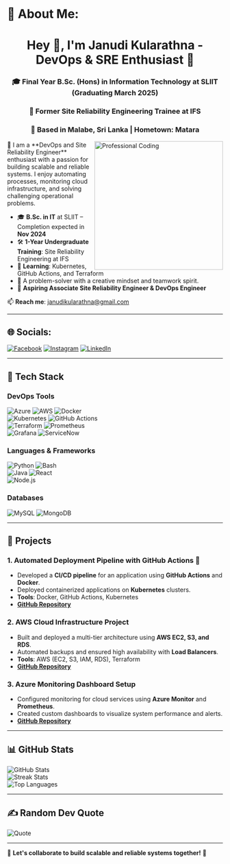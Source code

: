 # 💫 About Me:
<h1 align="center">Hey 👋, I'm Janudi Kularathna - DevOps & SRE Enthusiast 🚀</h1>
<h3 align="center">🎓 Final Year B.Sc. (Hons) in Information Technology at SLIIT (Graduating March 2025)</h3>
<h3 align="center">🔧 Former Site Reliability Engineering Trainee at IFS</h3>
<h3 align="center">📍 Based in Malabe, Sri Lanka | Hometown: Matara</h3>

<img align="right" alt="Professional Coding" width="300" src="https://cdn.dribbble.com/users/287837/screenshots/14293363/media/d5a44f85e32f195144c1cfedac3fa56e.png?resize=800x600&vertical=center">
🚀 I am a **DevOps and Site Reliability Engineer** enthusiast with a passion for building scalable and reliable systems. I enjoy automating processes, monitoring cloud infrastructure, and solving challenging operational problems.

- 🎓 **B.Sc. in IT** at SLIIT – Completion expected in **Nov 2024**
- 🛠 **1-Year Undergraduate Training**: Site Reliability Engineering at IFS
- 🌱 **Learning**: Kubernetes, GitHub Actions, and Terraform  
- 🧩 A problem-solver with a creative mindset and teamwork spirit.  
- 💼 **Aspiring Associate Site Reliability Engineer & DevOps Engineer**  

📫 **Reach me**: janudikularathna@gmail.com  

---

## 🌐 Socials:
[![Facebook](https://img.shields.io/badge/Facebook-%231877F2.svg?logo=Facebook&logoColor=white)](https://facebook.com/janudi.kularathna) [![Instagram](https://img.shields.io/badge/Instagram-%23E4405F.svg?logo=Instagram&logoColor=white)](https://instagram.com/in/chari.___/) [![LinkedIn](https://img.shields.io/badge/LinkedIn-%230077B5.svg?logo=linkedin&logoColor=white)](https://www.linkedin.com/in/janudi-kularathna-285164240/) 

---

## 🔧 **Tech Stack**
### **DevOps Tools**
![Azure](https://img.shields.io/badge/Azure-%230072C6.svg?style=for-the-badge&logo=azure-devops&logoColor=white) ![AWS](https://img.shields.io/badge/AWS-%23FF9900.svg?style=for-the-badge&logo=amazon-aws&logoColor=white) ![Docker](https://img.shields.io/badge/Docker-%230db7ed.svg?style=for-the-badge&logo=docker&logoColor=white)  
![Kubernetes](https://img.shields.io/badge/Kubernetes-%23326ce5.svg?style=for-the-badge&logo=kubernetes&logoColor=white) ![GitHub Actions](https://img.shields.io/badge/GitHub_Actions-%232671E5.svg?style=for-the-badge&logo=githubactions&logoColor=white)  
![Terraform](https://img.shields.io/badge/Terraform-%235835CC.svg?style=for-the-badge&logo=terraform&logoColor=white) ![Prometheus](https://img.shields.io/badge/Prometheus-%23E6522C.svg?style=for-the-badge&logo=prometheus&logoColor=white)  
![Grafana](https://img.shields.io/badge/Grafana-%23F46800.svg?style=for-the-badge&logo=grafana&logoColor=white) ![ServiceNow](https://img.shields.io/badge/ServiceNow-%23000000.svg?style=for-the-badge&logo=servicenow&logoColor=white)

### **Languages & Frameworks**
![Python](https://img.shields.io/badge/Python-%233776AB.svg?style=for-the-badge&logo=python&logoColor=white) ![Bash](https://img.shields.io/badge/Bash-%23121011.svg?style=for-the-badge&logo=gnu-bash&logoColor=white)  
![Java](https://img.shields.io/badge/Java-%23ED8B00.svg?style=for-the-badge&logo=java&logoColor=white) ![React](https://img.shields.io/badge/React-%2320232a.svg?style=for-the-badge&logo=react&logoColor=61DAFB)  
![Node.js](https://img.shields.io/badge/Node.js-%23339933.svg?style=for-the-badge&logo=node.js&logoColor=white)  

### **Databases**
![MySQL](https://img.shields.io/badge/MySQL-%2300f.svg?style=for-the-badge&logo=mysql&logoColor=white) ![MongoDB](https://img.shields.io/badge/MongoDB-%234ea94b.svg?style=for-the-badge&logo=mongodb&logoColor=white)  

---

## 🚀 **Projects**

### **1. Automated Deployment Pipeline with GitHub Actions** 🚀  
- Developed a **CI/CD pipeline** for an application using **GitHub Actions** and **Docker**.  
- Deployed containerized applications on **Kubernetes** clusters.  
- **Tools**: Docker, GitHub Actions, Kubernetes  
- **[GitHub Repository](#)**

### **2. AWS Cloud Infrastructure Project**  
- Built and deployed a multi-tier architecture using **AWS EC2, S3, and RDS**.  
- Automated backups and ensured high availability with **Load Balancers**.  
- **Tools**: AWS (EC2, S3, IAM, RDS), Terraform  
- **[GitHub Repository](#)**  

### **3. Azure Monitoring Dashboard Setup**  
- Configured monitoring for cloud services using **Azure Monitor** and **Prometheus**.  
- Created custom dashboards to visualize system performance and alerts.  
- **[GitHub Repository](#)**  

---

## 📊 **GitHub Stats**
![GitHub Stats](https://github-readme-stats.vercel.app/api?username=Janudi62&theme=nightowl&hide_border=false&count_private=true)  
![Streak Stats](https://github-readme-streak-stats.herokuapp.com/?user=Janudi62&theme=nightowl&hide_border=false)  
![Top Languages](https://github-readme-stats.vercel.app/api/top-langs/?username=Janudi62&theme=nightowl&layout=compact&hide_border=false)  

---

## ✍️ **Random Dev Quote**
![Quote](https://quotes-github-readme.vercel.app/api?type=horizontal&theme=radical)

---

🔧 **Let's collaborate to build scalable and reliable systems together!** 🚀  

<!-- Proudly created with GPRM ( https://gprm.itsvg.in ) -->

